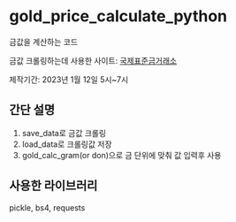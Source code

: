 # gold_price_calculate_python
금값을 계산하는 코드

금값 크롤링하는데 사용한 사이트: 
[국제표준금거래소](https://www.goodgold.co.kr/)

제작기간: 2023년 1월 12일 5시~7시

## 간단 설명
1. save_data로 금값 크롤링
2. load_data로 크롤링값 저장
3. gold_calc_gram(or don)으로 금 단위에 맞춰 값 입력후 사용

## 사용한 라이브러리
pickle, bs4, requests
